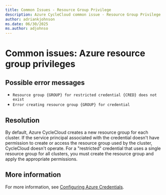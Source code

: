 ```yaml
---
title: Common Issues - Resource Group Privilege
description: Azure CycleCloud common issue - Resource Group Privilege
author: adriankjohnson
ms.date: 06/30/2025
ms.author: adjohnso
---
```

# Common issues: Azure resource group privileges

## Possible error messages

- `Resource group {GROUP} for restricted credential {CRED} does not exist`
- `Error creating resource group {GROUP} for credential`

## Resolution

By default, Azure CycleCloud creates a new resource group for each cluster. If the service principal associated with the credential doesn't have permission to create or access the resource group used by the cluster, CycleCloud doesn't operate. For a "restricted" credential that uses a single resource group for all clusters, you must create the resource group and apply the appropriate permissions.

## More information

For more information, see [Configuring Azure Credentials](/azure/cyclecloud/configuration).